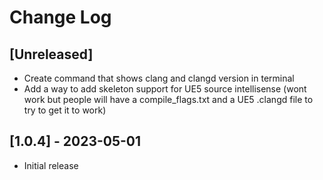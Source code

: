 # Change Log

## [Unreleased]

- Create command that shows clang and clangd version in terminal
- Add a way to add skeleton support for UE5 source intellisense (wont work but people will have a compile_flags.txt and a UE5 .clangd file to try to get it to work)

## [1.0.4] - 2023-05-01
- Initial release
